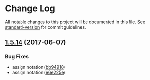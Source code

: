 # Change Log

All notable changes to this project will be documented in this file. See [standard-version](https://github.com/conventional-changelog/standard-version) for commit guidelines.

<a name="1.5.14"></a>
## [1.5.14](https://github.com/adriancmiranda/dotcfg/compare/v1.5.13...v1.5.14) (2017-06-07)


### Bug Fixes

* assign notation ([bb94918](https://github.com/adriancmiranda/dotcfg/commit/bb94918))
* assign notation ([e6e225e](https://github.com/adriancmiranda/dotcfg/commit/e6e225e))
